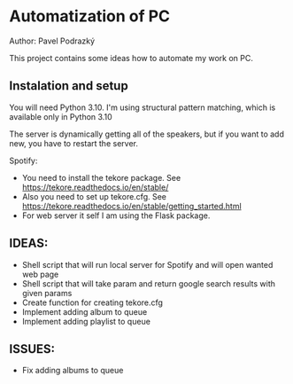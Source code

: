 # Automatization of PC
Author: Pavel Podrazký

This project contains some ideas how to automate my work on PC.

## Instalation and setup
You will need Python 3.10. I'm using structural pattern matching, which is available only in Python 3.10

The server is dynamically getting all of the speakers, but if you want to add new, you have to restart the server.

Spotify:
* You need to install the tekore package. See https://tekore.readthedocs.io/en/stable/
* Also you need to set up tekore.cfg. See https://tekore.readthedocs.io/en/stable/getting_started.html
* For web server it self I am using the Flask package. 

## IDEAS:
* Shell script that will run local server for Spotify and will open wanted web page
* Shell script that will take param and return google search results with given params
* Create function for creating tekore.cfg
* Implement adding album to queue
* Implement adding playlist to queue

## ISSUES:
* Fix adding albums to queue
